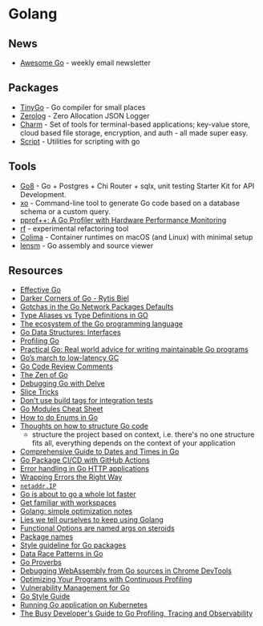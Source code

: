# Golang

## News

- [Awesome Go](https://go.libhunt.com/) - weekly email newsletter

## Packages

- [TinyGo](https://github.com/tinygo-org/tinygo) - Go compiler for small places
- [Zerolog](https://github.com/rs/zerolog) - Zero Allocation JSON Logger
- [Charm](https://github.com/charmbracelet/charm) - Set of tools for terminal-based applications; key-value store, cloud based file storage, encryption, and auth - all made super easy.
- [Script](https://github.com/bitfield/script) - Utilities for scripting with go

## Tools

- [Go8](https://github.com/gmhafiz/go8) - Go + Postgres + Chi Router + sqlx, unit testing Starter Kit for API Development.
- [xo](https://github.com/xo/xo) - Command-line tool to generate Go code based on a database schema or a custom query.
- [pprof++: A Go Profiler with Hardware Performance Monitoring](https://eng.uber.com/pprof-go-profiler/)
- [rf](https://pkg.go.dev/rsc.io/rf) - experimental refactoring tool
- [Colima](https://github.com/abiosoft/colima) - Container runtimes on macOS (and Linux) with minimal setup 
- [lensm](https://github.com/loov/lensm) - Go assembly and source viewer

## Resources

- [Effective Go](https://golang.org/doc/effective_go)
- [Darker Corners of Go - Rytis Biel](https://rytisbiel.com/2021/03/06/darker-corners-of-go/)
- [Gotchas in the Go Network Packages Defaults](https://martin.baillie.id/wrote/gotchas-in-the-go-network-packages-defaults)
- [Type Aliases vs Type Definitions in GO](https://alehatsman.com/posts/golang_type_declaration_abuse.html)
- [The ecosystem of the Go programming language](https://henvic.dev/posts/go/)
- [Go Data Structures: Interfaces](https://research.swtch.com/interfaces)
- [Profiling Go](https://www.integralist.co.uk/posts/profiling-go/)
- [Practical Go: Real world advice for writing maintainable Go programs](https://dave.cheney.net/practical-go/presentations/qcon-china.html)
- [Go’s march to low-latency GC](https://blog.twitch.tv/en/2016/07/05/gos-march-to-low-latency-gc-a6fa96f06eb7/)
- [Go Code Review Comments](https://github.com/golang/go/wiki/CodeReviewComments)
- [The Zen of Go](https://dave.cheney.net/2020/02/23/the-zen-of-go)
- [Debugging Go with Delve](https://tpaschalis.github.io/delve-debugging/)
- [Slice Tricks](https://github.com/golang/go/wiki/SliceTricks)
- [Don't use build tags for integration tests](https://peter.bourgon.org/blog/2021/04/02/dont-use-build-tags-for-integration-tests.html)
- [Go Modules Cheat Sheet](https://encore.dev/guide/go.mod)
- [How to do Enums in Go](https://marcofranssen.nl/how-to-do-enums-in-go)
- [Thoughts on how to structure Go code](https://changelog.com/posts/on-go-application-structure)
  - structure the project based on context, i.e. there's no one structure fits all, everything depends on the context of your application
- [Comprehensive Guide to Dates and Times in Go](https://qvault.io/golang/golang-date-time/)
- [Go Package CI/CD with GitHub Actions](https://dev.to/jidicula/go-package-ci-cd-with-github-actions-350o)
- [Error handling in Go HTTP applications](https://www.joeshaw.org/error-handling-in-go-http-applications/)
- [Wrapping Errors the Right Way](https://errnil.substack.com/p/wrapping-errors-the-right-way)
- [`netaddr.IP`](https://tailscale.com/blog/netaddr-new-ip-type-for-go/)
- [Go is about to go a whole lot faster](https://dominictobias.medium.com/go-is-about-to-get-a-whole-lot-faster-a50c1e7d60b9)
- [Get familiar with workspaces](https://go.dev/blog/get-familiar-with-workspaces)
- [Golang: simple optimization notes](https://medium.com/scum-gazeta/golang-simple-optimization-notes-70bc64673980)
- [Lies we tell ourselves to keep using Golang](https://fasterthanli.me/articles/lies-we-tell-ourselves-to-keep-using-golang)
- [Functional Options are named args on steroids](https://blog.uptrace.dev/posts/go-functional-options-named-args.html#bool-options)
- [Package names](https://go.dev/blog/package-names)
- [Style guideline for Go packages](https://rakyll.org/style-packages/)
- [Data Race Patterns in Go](https://eng.uber.com/data-race-patterns-in-go/)
- [Go Proverbs](https://go-proverbs.github.io/)
- [Debugging WebAssembly from Go sources in Chrome DevTools](https://blog.noops.land/debugging-webAssembly-from-go-sources-in-chrome-devtools)
- [Optimizing Your Programs with Continuous Profiling](https://www.polarsignals.com/blog/posts/2022/08/30/optimizing-with-continuous-profiling/)
- [Vulnerability Management for Go](https://go.dev/blog/vuln)
- [Go Style Guide](https://google.github.io/styleguide/go/index)
- [Running Go application on Kubernetes](https://medium.com/inlocotech/running-go-application-on-kubernetes-6fb55f908258)
- [The Busy Developer's Guide to Go Profiling, Tracing and Observability](https://github.com/DataDog/go-profiler-notes/blob/main/guide/README.md)

